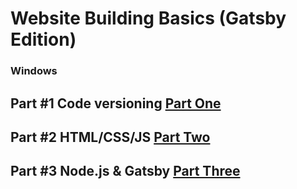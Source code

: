# Website Building Basics (Gatsby Edition)

### Windows

## Part #1 Code versioning [Part One](Part-1(Windows)/README.md)

## Part #2 HTML/CSS/JS [Part Two](Part-2(Windows)/README.md)

## Part #3 Node.js & Gatsby  [Part Three](Part-3(Windows)/README.md)
      